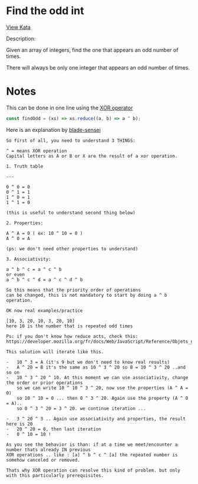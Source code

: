 # Find the odd int

[View Kata](https://www.codewars.com/kata/54da5a58ea159efa38000836)

Description:

Given an array of integers, find the one that appears an odd number of times.

There will always be only one integer that appears an odd number of times.

# Notes

This can be done in one line using the [XOR operator](https://developer.mozilla.org/en-US/docs/Web/JavaScript/Reference/Operators/Bitwise_XOR)

```javascript
const findOdd = (xs) => xs.reduce((a, b) => a ^ b);
```

Here is an explanation by [blade-sensei](https://github.com/blade-sensei)

```
So first of all, you need to understand 3 THINGS:

^ = means XOR operation
Capital letters as A or B or X are the result of a xor operation.

1. Truth table

---

0 ^ 0 = 0
0 ^ 1 = 1
1 ^ 0 = 1
1 ^ 1 = 0

(this is useful to understand second thing below)

2. Properties:

A ^ A = 0 ( ex: 10 ^ 10 = 0 )
A ^ 0 = A

(ps: we don't need other properties to understand)

3. Associativity:

a ^ b ^ c = a ^ c ^ b
or even
a ^ b ^ c ^ d = a ^ c ^ d ^ b

So this means that the priority order of operations
can be changed, this is not mandatory to start by doing a ^ b operation.

OK now real examples/practice

[10, 3, 20, 10, 3, 20, 10]
here 10 is the number that is repeated odd times

Ps: if you don't know how reduce acts, check this:
https://developer.mozilla.org/fr/docs/Web/JavaScript/Reference/Objets_globaux/Array/reduce

This solution will iterate like this.

-   10 ^ 3 = A (it's 9 but we don't need to know real results)
-   A ^ 20 = B it's the same as 10 ^ 3 ^ 20 so B = 10 ^ 3 ^ 20 ..and so on
-   10 ^ 3 ^ 20 ^ 10. At this moment we can use associativity, change the order or prior operations
    so we can write 10 ^ 10 ^ 3 ^ 20, now use the properties (A ^ A = 0)
    so 10 ^ 10 = 0 ... then 0 ^ 3 ^ 20. Again use the property (A ^ 0 = A)..
    so 0 ^ 3 ^ 20 = 3 ^ 20. we continue iteration ...

-   3 ^ 20 ^ 3 .. Again use associativity and properties, the result here is 20
-   20 ^ 20 = 0, then last iteration
-   0 ^ 10 = 10 !

As you see the behavior is than: if at a time we meet/encounter a number thats already IN previous
XOR operations .. like : [a] ^ b ^ c ^ [a] the repeated number is somehow canceled or removed.

Thats why XOR operation can resolve this kind of problem. but only with this particularly prerequisites.
```
